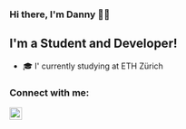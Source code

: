 ### Hi there, I'm Danny 👋🏼

## I'm a Student and Developer!
- 🎓 I' currently studying at ETH Zürich

### Connect with me:
[<img align="left" alt="Danny Camenisch | LinkedIn" width="22px" src="https://cdn.jsdelivr.net/npm/simple-icons@v3/icons/linkedin.svg" />][linkedin]

[linkedin]: https://www.linkedin.com/in/danny-camenisch-093849197